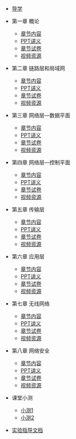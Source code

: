 - [导学](chapter0/README.md)

- 第一章 概论
    - [章节内容](chapter1/README.md)
    - [PPT讲义](chapter1/ppt.md)
    - [章节试卷](chapter1/exams.md)
    - [视频资源](chapter1/video.md)
    
- 第二章 链路层和局域网
    - [章节内容](chapter2/README.md)
    - [PPT讲义](chapter2/ppt.md)
    - [章节试卷](chapter2/exams.md)
    - [视频资源](chapter2/video.md)
    
- 第三章 网络层—数据平面
    - [章节内容](chapter3/README.md)
    - [PPT讲义](chapter3/ppt.md)
    - [章节试卷](chapter3/exams.md)
    - [视频资源](chapter3/video.md)
    
- 第四章 网络层—控制平面
    - [章节内容](chapter4/README.md)
    - [PPT讲义](chapter4/ppt.md)
    - [章节试卷](chapter4/exams.md)
    - [视频资源](chapter4/video.md)
    
- 第五章 传输层
    - [章节内容](chapter5/README.md)
    - [PPT讲义](chapter5/ppt.md)
    - [章节试卷](chapter5/exams.md)
    - [视频资源](chapter5/video.md)
    
- 第六章 应用层
    - [章节内容](chapter6/README.md)
    - [PPT讲义](chapter6/ppt.md)
    - [章节试卷](chapter6/exams.md)
    - [视频资源](chapter6/video.md)
    
- 第七章 无线网络
    - [章节内容](chapter7/README.md)
    - [PPT讲义](chapter7/ppt.md)
    - [章节试卷](chapter7/exams.md)
    - [视频资源](chapter7/video.md)
    
- 第八章 网络安全
    - [章节内容](chapter8/README.md)
    - [PPT讲义](chapter8/ppt.md)
    - [章节试卷](chapter8/exams.md)
    - [视频资源](chapter8/video.md)
    
- 课堂小测
    - [小测1](Quiz/Quiz1.md)
    - [小测2](Quiz/Quiz2.md)
    
- [实验指导文档](experience.md)

    

    
